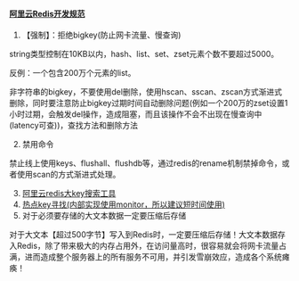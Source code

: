 #### [阿里云Redis开发规范](https://yq.aliyun.com/articles/531067)
1. 【强制】：拒绝bigkey(防止网卡流量、慢查询)

string类型控制在10KB以内，hash、list、set、zset元素个数不要超过5000。

反例：一个包含200万个元素的list。

非字符串的bigkey，不要使用del删除，使用hscan、sscan、zscan方式渐进式删除，同时要注意防止bigkey过期时间自动删除问题(例如一个200万的zset设置1小时过期，会触发del操作，造成阻塞，而且该操作不会不出现在慢查询中(latency可查))，查找方法和删除方法

2. 禁用命令

禁止线上使用keys、flushall、flushdb等，通过redis的rename机制禁掉命令，或者使用scan的方式渐进式处理。

3. [阿里云redis大key搜索工具](https://yq.aliyun.com/articles/117042?spm=a2c4e.11153940.blogcont531067.15.fdaf744alyNEWx)
4. [热点key寻找(内部实现使用monitor，所以建议短时间使用)
](https://github.com/facebookarchive/redis-faina?spm=a2c4e.11153940.blogcont531067.16.fdaf744aSgYT6Q)
5. 对于必须要存储的大文本数据一定要压缩后存储

对于大文本【超过500字节】写入到Redis时，一定要压缩后存储！大文本数据存入Redis，除了带来极大的内存占用外，在访问量高时，很容易就会将网卡流量占满，进而造成整个服务器上的所有服务不可用，并引发雪崩效应，造成各个系统瘫痪！